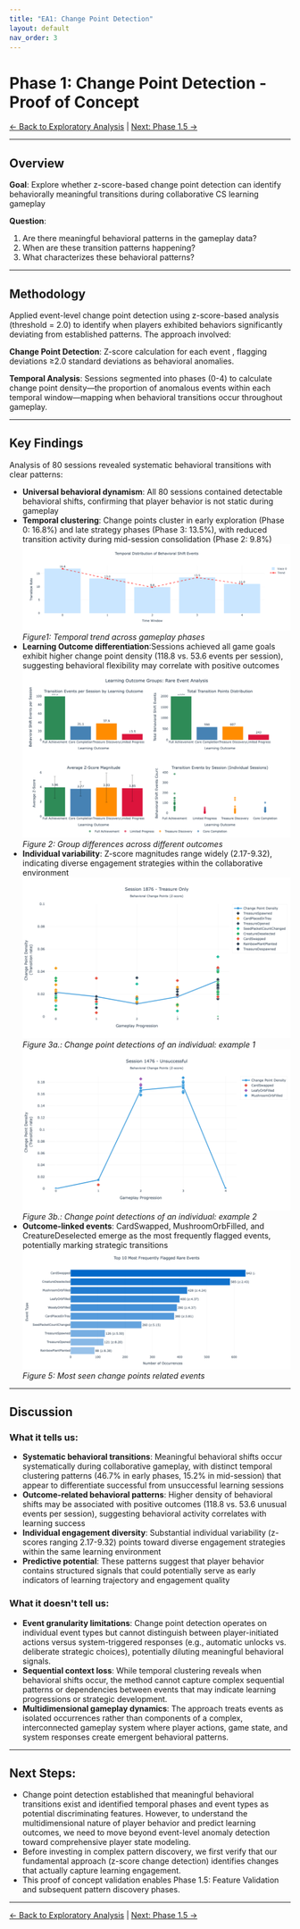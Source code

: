 ```yaml
---
title: "EA1: Change Point Detection"
layout: default
nav_order: 3
---
```


# Phase 1: Change Point Detection - Proof of Concept

[← Back to Exploratory Analysis](../1-exploratory-analysis.md) | [Next: Phase 1.5 →](phase1.5-predictive-modeling.md)

---

## Overview
**Goal**: Explore whether z-score-based change point detection can identify behaviorally meaningful transitions during collaborative CS learning gameplay

**Question**: 
1. Are there meaningful behavioral patterns in the gameplay data?
2. When are these transition patterns happening?
3. What characterizes these behavioral patterns?

---

## Methodology

Applied event-level change point detection using z-score-based analysis (threshold = 2.0) to identify when players exhibited behaviors significantly deviating from established patterns. The approach involved:

**Change Point Detection**: Z-score calculation for each event , flagging deviations ≥2.0 standard deviations as behavioral anomalies.

**Temporal Analysis**: Sessions segmented into phases (0-4) to calculate change point density—the proportion of anomalous events within each temporal window—mapping when behavioral transitions occur throughout gameplay.

---

## Key Findings

Analysis of 80 sessions revealed systematic behavioral transitions with clear patterns:

- **Universal behavioral dynamism**: All 80 sessions contained detectable behavioral shifts, confirming that player behavior is not static during gameplay
- **Temporal clustering**: Change points cluster in early exploration (Phase 0: 16.8%) and late strategy phases (Phase 3: 13.5%), with reduced transition activity during mid-session consolidation (Phase 2: 9.8%)
![Temporal Shape](assets/images/phase1-temporal-trend-1.png)
*Figure1: Temporal trend across gameplay phases*
- **Learning Outcome differentiation**:Sessions achieved all game goals exhibit higher change point density (118.8 vs. 53.6 events per session), suggesting behavioral flexibility may correlate with positive outcomes
![Group Comparison](assets/images/phase1-group-compare.png)
*Figure 2: Group differences across different outcomes*
- **Individual variability**: Z-score magnitudes range widely (2.17-9.32), indicating diverse engagement strategies within the collaborative environment
![Individual Play](assets/images/phase1-individual-1.png)
*Figure 3a.: Change point detections of an individual: example 1*
![Individual Play](assets/images/phase1-individual-2-un.png)
*Figure 3b.: Change point detections of an individual: example 2*
- **Outcome-linked events**: CardSwapped, MushroomOrbFilled, and CreatureDeselected emerge as the most frequently flagged events, potentially marking strategic transitions
![Change Points Events](assets/images/phase1-top-10-events.png)
*Figure 5: Most seen change points related events*
---
## Discussion

### What it tells us: 
- **Systematic behavioral transitions**: Meaningful behavioral shifts occur systematically during collaborative gameplay, with distinct temporal clustering patterns (46.7% in early phases, 15.2% in mid-session) that appear to differentiate successful from unsuccessful learning sessions
- **Outcome-related behavioral patterns**: Higher density of behavioral shifts may be associated with positive outcomes (118.8 vs. 53.6 unusual events per session), suggesting behavioral activity correlates with learning success
- **Individual engagement diversity**: Substantial individual variability (z-scores ranging 2.17-9.32) points toward diverse engagement strategies within the same learning environment
- **Predictive potential**: These patterns suggest that player behavior contains structured signals that could potentially serve as early indicators of learning trajectory and engagement quality

### What it doesn't tell us:
- **Event granularity limitations**: Change point detection operates on individual event types but cannot distinguish between player-initiated actions versus system-triggered responses (e.g., automatic unlocks vs. deliberate strategic choices), potentially diluting meaningful behavioral signals.
- **Sequential context loss**: While temporal clustering reveals when behavioral shifts occur, the method cannot capture complex sequential patterns or dependencies between events that may indicate learning progressions or strategic development.
- **Multidimensional gameplay dynamics**: The approach treats events as isolated occurrences rather than components of a complex, interconnected gameplay system where player actions, game state, and system responses create emergent behavioral patterns.

---
## Next Steps:
- Change point detection established that meaningful behavioral transitions exist and identified temporal phases and event types as potential discriminating features. However, to understand the multidimensional nature of player behavior and predict learning outcomes, we need to move beyond event-level anomaly detection toward comprehensive player state modeling.
- Before investing in complex pattern discovery, we first verify that our fundamental approach (z-score change detection) identifies changes that actually capture learning engagement.
- This proof of concept validation enables Phase 1.5: Feature Validation and subsequent pattern discovery phases.

---

[← Back to Exploratory Analysis](../1-exploratory-analysis.md) | [Next: Phase 1.5 →](phase1.5-predictive-modeling.md)
